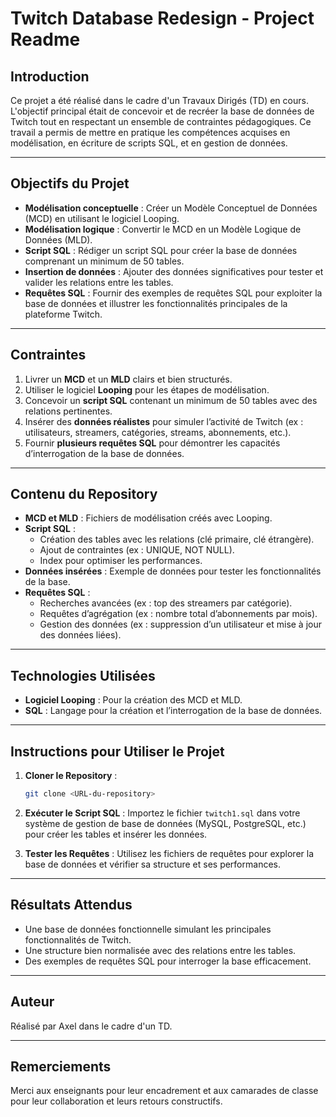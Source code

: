 # Twitch Database Redesign - Project Readme

## Introduction
Ce projet a été réalisé dans le cadre d'un Travaux Dirigés (TD) en cours. L'objectif principal était de concevoir et de recréer la base de données de Twitch tout en respectant un ensemble de contraintes pédagogiques. Ce travail a permis de mettre en pratique les compétences acquises en modélisation, en écriture de scripts SQL, et en gestion de données.

---

## Objectifs du Projet
- **Modélisation conceptuelle** : Créer un Modèle Conceptuel de Données (MCD) en utilisant le logiciel Looping.
- **Modélisation logique** : Convertir le MCD en un Modèle Logique de Données (MLD).
- **Script SQL** : Rédiger un script SQL pour créer la base de données comprenant un minimum de 50 tables.
- **Insertion de données** : Ajouter des données significatives pour tester et valider les relations entre les tables.
- **Requêtes SQL** : Fournir des exemples de requêtes SQL pour exploiter la base de données et illustrer les fonctionnalités principales de la plateforme Twitch.

---

## Contraintes
1. Livrer un **MCD** et un **MLD** clairs et bien structurés.
2. Utiliser le logiciel **Looping** pour les étapes de modélisation.
3. Concevoir un **script SQL** contenant un minimum de 50 tables avec des relations pertinentes.
4. Insérer des **données réalistes** pour simuler l’activité de Twitch (ex : utilisateurs, streamers, catégories, streams, abonnements, etc.).
5. Fournir **plusieurs requêtes SQL** pour démontrer les capacités d’interrogation de la base de données.

---

## Contenu du Repository
- **MCD et MLD** : Fichiers de modélisation créés avec Looping.
- **Script SQL** :
  - Création des tables avec les relations (clé primaire, clé étrangère).
  - Ajout de contraintes (ex : UNIQUE, NOT NULL).
  - Index pour optimiser les performances.
- **Données insérées** : Exemple de données pour tester les fonctionnalités de la base.
- **Requêtes SQL** :
  - Recherches avancées (ex : top des streamers par catégorie).
  - Requêtes d’agrégation (ex : nombre total d’abonnements par mois).
  - Gestion des données (ex : suppression d’un utilisateur et mise à jour des données liées).

---

## Technologies Utilisées
- **Logiciel Looping** : Pour la création des MCD et MLD.
- **SQL** : Langage pour la création et l’interrogation de la base de données.

---

## Instructions pour Utiliser le Projet
1. **Cloner le Repository** :
   ```bash
   git clone <URL-du-repository>
   ```

2. **Exécuter le Script SQL** :
   Importez le fichier `twitch1.sql` dans votre système de gestion de base de données (MySQL, PostgreSQL, etc.) pour créer les tables et insérer les données.

3. **Tester les Requêtes** :
   Utilisez les fichiers de requêtes pour explorer la base de données et vérifier sa structure et ses performances.

---

## Résultats Attendus
- Une base de données fonctionnelle simulant les principales fonctionnalités de Twitch.
- Une structure bien normalisée avec des relations entre les tables.
- Des exemples de requêtes SQL pour interroger la base efficacement.

---

## Auteur
Réalisé par Axel dans le cadre d'un TD.

---

## Remerciements
Merci aux enseignants pour leur encadrement et aux camarades de classe pour leur collaboration et leurs retours constructifs.

